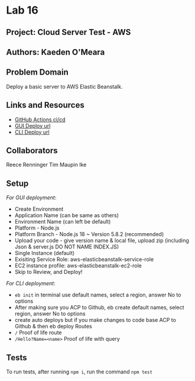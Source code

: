 # Lab 16

## Project: Cloud Server Test - AWS

## Authors: Kaeden O'Meara

## Problem Domain

Deploy a basic server to AWS Elastic Beanstalk.

## Links and Resources

- [GitHub Actions ci/cd](https://github.com/KaedenOC/cloud-server/actions)
- [GUI Deploy url](http://cloud-server-env.eba-5gmpjmym.us-west-1.elasticbeanstalk.com/)
- [CLI Deploy url](http://cloud-server-dev.us-west-1.elasticbeanstalk.com/)

## Collaborators

Reece Renninger
Tim Maupin
Ike

## Setup

*For GUI deployment*:

- Create Environment
- Application Name (can be same as others)
- Environment Name (can left be default)
- Platform - Node.js
- Platform Branch - Node.js 18 ~ Version 5.8.2 (recommended)
- Upload your code - give version name & local file, upload zip (including Json & server.js DO NOT NAME INDEX.JS)
- Single Instance (default)
- Exisiting Service Role: aws-elasticbeanstalk-service-role
- EC2 instance profile: aws-elasticbeanstalk-ec2-role
- Skip to Review, and Deploy!

*For CLI deployment*:

- `eb init` in terminal
use default names, select a region, answer No to options
- After making sure you ACP to Github, eb create
default names, select region, answer No to options
- create auto deploys but if you make changes to code base ACP to Github & then eb deploy
Routes
- `/`  Proof of life route
- `/Hello?Name=<name>` Proof of life with query

## Tests

To run tests, after running `npm i`, run the command `npm test`
